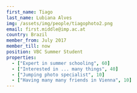 ```yaml
---
first_name: Tiago
last_name: Lubiana Alves
img: /assets/img/people/tiagophoto2.png
email: first.middle@imp.ac.at
country: Brazil
member_from: July 2017
member_till: now
position: VBC Summer Student
properties:
  - ["Expert in summer schooling", 60]
  - ["Interested in ... many things", 40]
  - ["Jumping photo specialist", 10]
  - ["Having many many friends in Vienna", 10]
---
```

